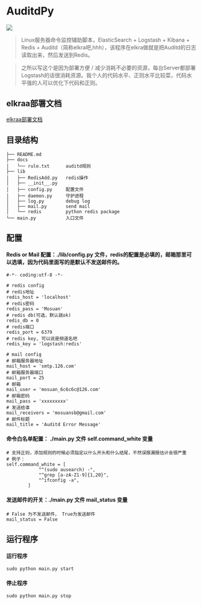 # AuditdPy

![][Python 2.7]

> Linux服务器命令监控辅助脚本，ElasticSearch + Logstash + Kibana + Redis + Auditd（简称elkra吧,hhh），该程序在elkra做就是把Auditd的日志读取出来，然后发送到Redis。

> 之所以写这个是因为部署方便 / 减少消耗不必要的资源，每台Server都部署Logstash的话很消耗资源。我个人的代码水平、正则水平比较菜，代码水平强的人可以优化下代码和正则。

elkraa部署文档
----
[elkraa部署文档][2]

目录结构
----
```
├── README.md
├── docs
│   └── rule.txt      auditd规则
├── lib
│   ├── RedisAdd.py   redis操作
│   ├── __init__.py
│   ├── config.py     配置文件
│   ├── daemon.py     守护进程
│   ├── log.py        debug log
│   ├── mail.py       send mail
│   └── redis         python redis package
└── main.py           入口文件
```

配置
----
#### Redis or Mail 配置：./lib/config.py 文件，redis的配置是必填的，邮箱那里可以选填，因为代码里面写的是默认不发送邮件的。
```
#-*- coding:utf-8 -*-

# redis config
# redis地址
redis_host = 'localhost'
# redis密码
redis_pass = 'Mosuan'
# redis db(可选，默认就ok)
redis_db = 0
# redis端口
redis_port = 6379
# redis key, 可以说是频道名吧
redis_key = 'logstash:redis'

# mail config
# 邮箱服务器地址
mail_host = 'smtp.126.com'
# 邮箱服务器端口
mail_port = 25
# 邮箱
mail_user = 'mosuan_6c6c6c@126.com'
# 邮箱密码
mail_pass = 'xxxxxxxxx'
# 发送给谁
mail_receivers = 'mosuansb@gmail.com'
# 邮件标题
mail_title = 'Auditd Error Message'
```

#### 命令白名单配置： ./main.py 文件 self.command_white 变量
```
# 支持正则，添加规则的时候必须指定以什么开头和什么结尾，不然误报漏报估计会很严重
# 例子：
self.command_white = [
            "^(sudo ausearch) -",
            "^grep [a-zA-Z1-9]{1,20}",
            "^ifconfig -a",
        ]
```

#### 发送邮件的开关：./main.py 文件 mail_status 变量
```
# False 为不发送邮件， True为发送邮件
mail_status = False
```

运行程序
----
#### 运行程序
```
sudo python main.py start
```

#### 停止程序
```
sudo python main.py stop
```


[Python 2.7]: https://img.shields.io/badge/python-2.7-brightgreen.svg
[2]: https://github.com/Mosuan/AuditdPy/blob/master/docs/elkraa.md
